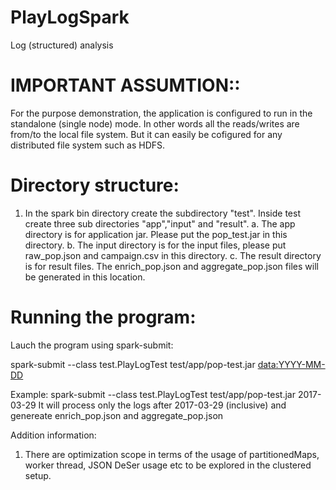 # PlayLogSpark
 Log (structured) analysis


# IMPORTANT ASSUMTION::  
For the purpose demonstration, the application is configured to run in the standalone (single node) mode. In other words all the reads/writes are from/to the local file system. But it can easily be cofigured for any distributed file system such as HDFS.

# Directory structure:

1. In the spark bin directory create the subdirectory "test". Inside test create three sub directories "app","input" and "result".
   a. The app directory is for application jar. Please put the  pop_test.jar in this directory.
   b. The input directory is for the input files, please put raw_pop.json and campaign.csv in this directory.
   c. The result directory is for result files. The enrich_pop.json and aggregate_pop.json files will be generated in this location.

# Running the program:
Lauch the program using spark-submit:

 spark-submit --class test.PlayLogTest test/app/pop-test.jar <data:YYYY-MM-DD>

 Example: spark-submit --class test.PlayLogTest test/app/pop-test.jar 2017-03-29
 It will process only the logs after 2017-03-29 (inclusive) and genereate enrich_pop.json and aggregate_pop.json


Addition information:
1. There are optimization scope in terms of the usage of partitionedMaps, worker thread, JSON DeSer usage etc to be explored in the clustered setup.




